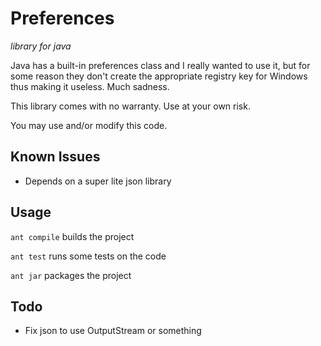 # Preferences
*library for java*

Java has a built-in preferences class and I really wanted to use it, but for some reason they don't create the appropriate registry key for Windows thus making it useless. Much sadness.

This library comes with no warranty. Use at your own risk.

You may use and/or modify this code.

## Known Issues
* Depends on a super lite json library

## Usage

`ant compile` builds the project

`ant test` runs some tests on the code

`ant jar` packages the project

## Todo
* Fix json to use OutputStream or something

